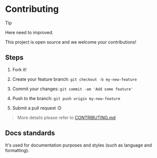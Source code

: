# Contributing

> [!TIP]
> Here need to improved.

This project is open source and we welcome your contributions!

## Steps

1. Fork it!

2. Create your feature branch: `git checkout -b my-new-feature`

3. Commit your changes: `git commit -am 'Add some feature'`

4. Push to the branch: `git push origin my-new-feature`

5. Submit a pull request :D

> More details please refer to [CONTRIBUTING.md](https://github.com/kotorijs/kotori/blob/master/CONTRIBUTING.md)

## Docs standards

It's used for documentation purposes and styles (such as language and formatting).
